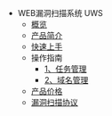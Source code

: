 * WEB漏洞扫描系统 UWS
    * [概览](security/uws_robot/overview)
    * [产品简介](security/uws_robot/concept)
    * [快速上手](security/uws_robot/quick)
    * 操作指南
        * [1、任务管理](security/uws_robot/operation/tasks)
        * [2、域名管理](security/uws_robot/operation/domains)
    * [产品价格](security/uws_robot/price)
    * [漏洞扫描协议](security/uws_robot/agreement)

   
    
   
   
    
        